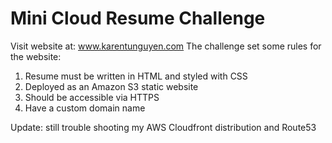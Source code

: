 # Mini Cloud Resume Challenge
Visit website at: www.karentunguyen.com
The challenge set some rules for the website:

1. Resume must be written in HTML and styled with CSS
2. Deployed as an Amazon S3 static website
3. Should be accessible via HTTPS
4. Have a custom domain name


Update: still trouble shooting my AWS Cloudfront distribution and Route53
